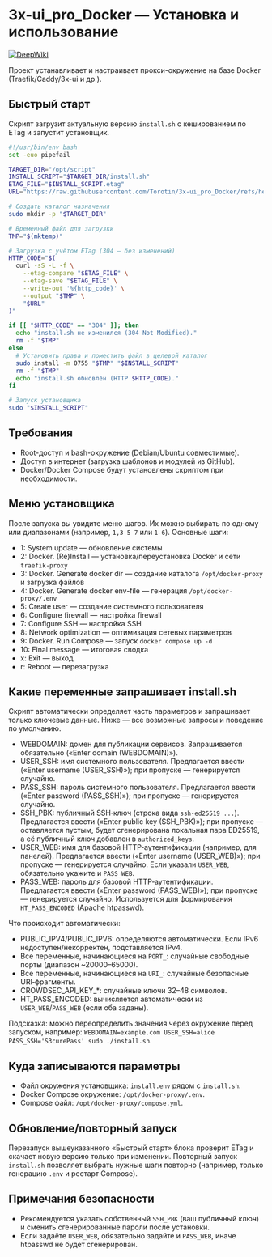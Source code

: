 # 3x-ui_pro_Docker — Установка и использование

[![DeepWiki](https://deepwiki.com/badge.svg)](https://deepwiki.com/Torotin/3x-ui_pro_Docker)

Проект устанавливает и настраивает прокси-окружение на базе Docker (Traefik/Caddy/3x-ui и др.).

## Быстрый старт

Скрипт загрузит актуальную версию `install.sh` с кешированием по ETag и запустит установщик.

```bash
#!/usr/bin/env bash
set -euo pipefail

TARGET_DIR="/opt/script"
INSTALL_SCRIPT="$TARGET_DIR/install.sh"
ETAG_FILE="$INSTALL_SCRIPT.etag"
URL="https://raw.githubusercontent.com/Torotin/3x-ui_pro_Docker/refs/heads/main/script/install.sh"

# Создать каталог назначения
sudo mkdir -p "$TARGET_DIR"

# Временный файл для загрузки
TMP="$(mktemp)"

# Загрузка с учётом ETag (304 — без изменений)
HTTP_CODE="$(
  curl -sS -L -f \
    --etag-compare "$ETAG_FILE" \
    --etag-save "$ETAG_FILE" \
    --write-out '%{http_code}' \
    --output "$TMP" \
    "$URL"
)"

if [[ "$HTTP_CODE" == "304" ]]; then
  echo "install.sh не изменился (304 Not Modified)."
  rm -f "$TMP"
else
  # Установить права и поместить файл в целевой каталог
  sudo install -m 0755 "$TMP" "$INSTALL_SCRIPT"
  rm -f "$TMP"
  echo "install.sh обновлён (HTTP $HTTP_CODE)."
fi

# Запуск установщика
sudo "$INSTALL_SCRIPT"
```

## Требования

- Root-доступ и bash-окружение (Debian/Ubuntu совместимые).
- Доступ в интернет (загрузка шаблонов и модулей из GitHub).
- Docker/Docker Compose будут установлены скриптом при необходимости.

## Меню установщика

После запуска вы увидите меню шагов. Их можно выбирать по одному или диапазонами (например, `1,3 5 7` или `1-6`). Основные шаги:

- 1: System update — обновление системы
- 2: Docker. (Re)Install — установка/переустановка Docker и сети `traefik-proxy`
- 3: Docker. Generate docker dir — создание каталога `/opt/docker-proxy` и загрузка файлов
- 4: Docker. Generate docker env-file — генерация `/opt/docker-proxy/.env`
- 5: Create user — создание системного пользователя
- 6: Configure firewall — настройка firewall
- 7: Configure SSH — настройка SSH
- 8: Network optimization — оптимизация сетевых параметров
- 9: Docker. Run Compose — запуск `docker compose up -d`
- 10: Final message — итоговая сводка
- x: Exit — выход
- r: Reboot — перезагрузка

## Какие переменные запрашивает install.sh

Скрипт автоматически определяет часть параметров и запрашивает только ключевые данные. Ниже — все возможные запросы и поведение по умолчанию.

- WEBDOMAIN: домен для публикации сервисов. Запрашивается обязательно («Enter domain (WEBDOMAIN)»).
- USER_SSH: имя системного пользователя. Предлагается ввести («Enter username (USER_SSH)»); при пропуске — генерируется случайно.
- PASS_SSH: пароль системного пользователя. Предлагается ввести («Enter password (PASS_SSH)»); при пропуске — генерируется случайно.
- SSH_PBK: публичный SSH‑ключ (строка вида `ssh-ed25519 ...`). Предлагается ввести («Enter public key (SSH_PBK)»); при пропуске — оставляется пустым, будет сгенерирована локальная пара ED25519, а её публичный ключ добавлен в `authorized_keys`.
- USER_WEB: имя для базовой HTTP‑аутентификации (например, для панелей). Предлагается ввести («Enter username (USER_WEB)»); при пропуске — генерируется случайно. Если указали `USER_WEB`, обязательно укажите и `PASS_WEB`.
- PASS_WEB: пароль для базовой HTTP‑аутентификации. Предлагается ввести («Enter password (PASS_WEB)»); при пропуске — генерируется случайно. Используется для формирования `HT_PASS_ENCODED` (Apache htpasswd).

Что происходит автоматически:

- PUBLIC_IPV4/PUBLIC_IPV6: определяются автоматически. Если IPv6 недоступен/некорректен, подставляется IPv4.
- Все переменные, начинающиеся на `PORT_`: случайные свободные порты (диапазон ~20000–65000).
- Все переменные, начинающиеся на `URI_`: случайные безопасные URI‑фрагменты.
- CROWDSEC_API_KEY_*: случайные ключи 32–48 символов.
- HT_PASS_ENCODED: вычисляется автоматически из `USER_WEB`/`PASS_WEB` (если оба заданы).

Подсказка: можно переопределить значения через окружение перед запуском, например: `WEBDOMAIN=example.com USER_SSH=alice PASS_SSH='S3curePass' sudo ./install.sh`.

## Куда записываются параметры

- Файл окружения установщика: `install.env` рядом с `install.sh`.
- Docker Compose окружение: `/opt/docker-proxy/.env`.
- Compose файл: `/opt/docker-proxy/compose.yml`.

## Обновление/повторный запуск

Перезапуск вышеуказанного «Быстрый старт» блока проверит ETag и скачает новую версию только при изменении. Повторный запуск `install.sh` позволяет выбрать нужные шаги повторно (например, только генерацию `.env` и рестарт Compose).

## Примечания безопасности

- Рекомендуется указать собственный `SSH_PBK` (ваш публичный ключ) и сменить сгенерированные пароли после установки.
- Если задаёте `USER_WEB`, обязательно задайте и `PASS_WEB`, иначе htpasswd не будет сгенерирован.
